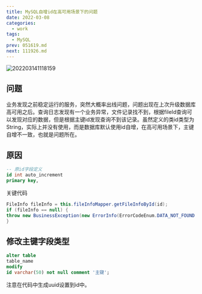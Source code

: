 ```yaml
---
title: MySQL自增id在高可用场景下的问题
date: 2022-03-08
categories:
  - work
tags:
  - MySQL
prev: 051619.md
next: 111926.md
---
```


![202203141118159](https://cdn.jsdelivr.net/gh/qbmzc/images/2021/202203141118159.png)

<!-- more -->

## 问题

业务发现之前稳定运行的服务，突然大概率出线问题，问题出现在上次升级数据库高可用之后。查询日志发现有一个业务异常，文件记录找不到，根据fileId查询可以发现对应的数据，但是根据主键id发现查询不到该记录。虽然定义的类id类型为String，实际上并没有使用，而是数据库默认使用id自增，在高可用场景下，主键自增不一致，也就是问题所在。

## 原因

```sql
-- 原id字段定义
id int auto_increment
primary key,
```

关键代码

```java
FileInfo fileInfo = this.fileInfoMapper.getFileInfoById(id);
if (fileInfo == null) {
throw new BusinessException(new ErrorInfo(ErrorCodeEnum.DATA_NOT_FOUND.getCode(), "file record not exist"));
}
```

## 修改主键字段类型

```sql
alter table
table_name
modify
id varchar(50) not null comment '主键';
```

注意在代码中生成uuid设置到id中。

